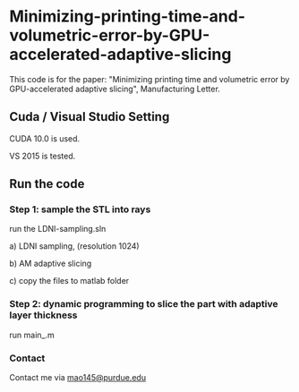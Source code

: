 # Minimizing-printing-time-and-volumetric-error-by-GPU-accelerated-adaptive-slicing
This code is for the paper: "Minimizing printing time and volumetric error by GPU-accelerated adaptive slicing", Manufacturing Letter. 

## Cuda / Visual Studio Setting

CUDA 10.0 is used.

VS 2015 is tested.

## Run the code
### Step 1: sample the STL into rays

run the LDNI-sampling.sln

a) LDNI sampling, (resolution 1024)

b) AM adaptive slicing

c) copy the files to matlab folder

### Step 2: dynamic programming to slice the part with adaptive layer thickness
run main_.m

### Contact
Contact me via mao145@purdue.edu
